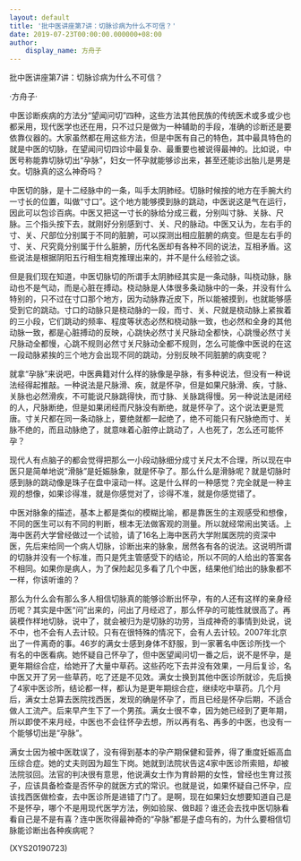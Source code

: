```yaml
---
layout: default
title: '批中医讲座第7讲：切脉诊病为什么不可信？'
date: 2019-07-23T00:00:00.000000+08:00
author:
    display_name: 方舟子
---
```


批中医讲座第7讲：切脉诊病为什么不可信？

·方舟子·

中医诊断疾病的方法分“望闻问切”四种，这些方法其他民族的传统医术或多或少也都采用，现代医学也还在用，只不过只是做为一种辅助的手段，准确的诊断还是要依靠仪器的。大家虽然都在用这些方法，但是中医有自己的特色，其中最具特色的就是中医的切脉，在望闻问切四诊中最复杂、最重要也被说得最神的。比如说，中医号称能靠切脉切出“孕脉”，妇女一怀孕就能够诊出来，甚至还能诊出胎儿是男是女。切脉真的这么神奇吗？

中医切的脉，是十二经脉中的一条，叫手太阴肺经。切脉时候按的地方在手腕大约一寸长的位置，叫做“寸口”。这个地方能够摸到脉的跳动，中医说这是气在运行，因此可以包诊百病。中医又把这一寸长的脉给分成三截，分别叫寸脉、关脉、尺脉。三个指头按下去，就刚好分别感到寸、关、尺的脉动。中医又认为，左右手的寸、关、尺部位分别属于不同的脏腑，可以探测出相应脏腑的病变。但是左右手的寸、关、尺究竟分别属于什么脏腑，历代名医却有各种不同的说法，互相矛盾。这些说法是根据阴阳五行相生相克推理出来的，并不是什么经验之谈。

但是我们现在知道，中医切脉切的所谓手太阴肺经其实是一条动脉，叫桡动脉，脉动也不是气动，而是心脏在搏动。桡动脉是人体很多条动脉中的一条，并没有什么特别的，只不过在寸口那个地方，因为动脉靠近皮下，所以能被摸到，也就能够感受到它的跳动。寸口的动脉只是桡动脉的一段，而寸、关、尺就是桡动脉上紧挨着的三小段，它们跳动的频率、程度等状态必然和桡动脉一致，也必然和全身的其他动脉一致，都是心脏搏动的反映，心跳快必然寸关尺脉动全都快，心跳慢必然寸关尺脉动全都慢，心跳不规则必然寸关尺脉动全都不规则，怎么可能像中医说的在这一段动脉紧挨的三个地方会出现不同的跳动，分别反映不同脏腑的病变呢？

就拿“孕脉”来说吧，中医典籍对什么样的脉像是孕脉，有多种说法，但没有一种说法经得起推敲。一种说法是尺脉滑、疾，就是怀孕，但是如果尺脉滑、疾，寸脉、关脉也必然滑疾，不可能说尺脉跳得快，而寸脉、关脉跳得慢。另一种说法是闭经的人，尺脉断绝，但是如果闭经而尺脉没有断绝，就是怀孕了。这个说法更是荒唐。寸关尺都在同一条动脉上，要绝就都一起绝了，绝不可能只有尺脉绝而寸、关脉不绝的，而且动脉绝了，就意味着心脏停止跳动了，人也死了，怎么还可能怀孕？

现代人有点脑子的都会觉得把那么一小段动脉细分成寸关尺太不合理，所以现在中医只是简单地说“滑脉”是妊娠脉象，就是怀孕了。那么什么是滑脉呢？就是切脉时感到脉的跳动像是珠子在盘中滚动一样。这是什么样的一种感觉？完全就是一种主观的想像，如果诊得准，就是你感觉对了，诊得不准，就是你感觉错了。

中医对脉象的描述，基本上都是类似的模糊比喻，都是靠医生的主观感受和想像，不同的医生可以有不同的判断，根本无法做客观的测量。所以就经常闹出笑话。上海中医药大学曾经做过一个试验，请了16名上海中医药大学附属医院的资深中医，先后来给同一个病人切脉，诊断出来的脉象，居然各有各的说法。这说明所谓的切脉并没有一个标准，而只是凭主管感受下的结论，所以不同的人给出的答案各不相同。如果你是病人，为了保险起见多看了几个中医，结果他们给出的脉象都不一样，你该听谁的？

那么为什么会有那么多人相信切脉真的能够诊断出怀孕，有的人还有这样的亲身经历呢？其实是中医“问”出来的，问出了月经迟了，那么怀孕的可能性就很高了。再装模作样地切脉，说中了，就会被归为是切脉的功劳，当成神奇的事情到处说，说不中，也不会有人去计较。只有在很特殊的情况下，会有人去计较。2007年北京出了一件离奇的事。46岁的满女士感到身体不舒服，到一家著名中医诊所找一个有名的中医看病。她怀疑自己怀孕了，但中医望闻问切一番之后，说不是怀孕，是更年期综合症，给她开了大量中草药。这些药吃下去并没有效果，一月后复诊，名中医又开了另一些草药，吃了还是不见效。满女士换到其他中医诊所就诊，先后换了4家中医诊所，结论都一样，都认为是更年期综合症，继续吃中草药。几个月后，满女士总算去医院找西医，发现的确是怀孕了，而且已经是怀孕后期，不适合做人工流产。后来早产生下了一个男孩。满女士很不幸，因为她已经到了更年期，所以即使不来月经，中医也不会往怀孕去想，所以再有名、再多的中医，也没有一个能够切出是“孕脉”。

满女士因为被中医耽误了，没有得到基本的孕产期保健和营养，得了重度妊娠高血压综合症。她的丈夫则因为超生下岗。她就到法院状告这4家中医诊所索赔，却被法院驳回。法官的判决很有意思，他说满女士作为育龄期的女性，曾经也生育过孩子，应该具备检查是否怀孕的就医方式的常识。也就是说，如果怀疑自己怀孕，应该找西医做检查，去中医诊所是进错了门了。是啊，现在如果妇女想要知道自己是不是怀孕，哪个不是用现代医学方法，例如验尿、做B超？谁还会去找中医切脉看看自己是不是有喜？连中医吹得最神奇的“孕脉”都是子虚乌有的，为什么要相信切脉能诊断出各种疾病呢？

(XYS20190723)

